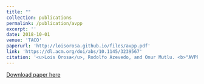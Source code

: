 ```yaml
---
title: ""
collection: publications
permalink: /publication/avpp
excerpt: ''
date: 2018-10-01
venue: 'TACO'
paperurl: 'http://loisorosa.github.io/files/avpp.pdf'
link: 'https://dl.acm.org/doi/abs/10.1145/3239567'
citation: '<u>Lois Orosa</u>, Rodolfo Azevedo, and Onur Mutlu. <b>"AVPP: Address-first value-next predictor with value prefetching for improving the efficiency of load value prediction."</b> ACM Transactions on Architecture and Code Optimization (TACO), 2018'
---
```

[Download paper here](http://loisorosa.github.io/files/avpp.pdf)

